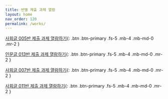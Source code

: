 ```yaml
---
title: 반별 제출 과제 열람
layout: home
nav_order: 120
permalink: /works/
---
```



[사회글 005반 제출 과제 열람하기](https://deepwrite.github.io/2025-2-005/){: .btn .btn-primary .fs-5 .mb-4 .mb-md-0 .mr-2 }

[인문글 013반 제출 과제 열람하기](https://deepwrite.github.io/2025-2-013/){: .btn .btn-primary .fs-5 .mb-4 .mb-md-0 .mr-2 }

[사회글 007반 제출 과제 열람하기](https://deepwrite.github.io/2025-2-007/){: .btn .btn-primary .fs-5 .mb-4 .mb-md-0 .mr-2 }

[사회글 011반 제출 과제 열람하기](https://deepwrite.github.io/2025-2-011/){: .btn .btn-primary .fs-5 .mb-4 .mb-md-0 .mr-2 }